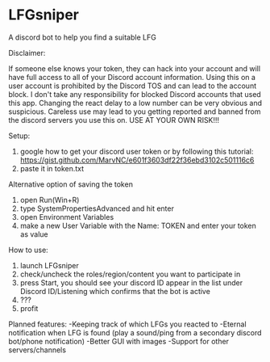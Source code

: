 # LFGsniper
A discord bot to help you find a suitable LFG

Disclaimer:

If someone else knows your token, they can hack into your account and will have full access to all of your Discord account information.
Using this on a user account is prohibited by the Discord TOS and can lead to the account block.
I don't take any responsibility for blocked Discord accounts that used this app.
Changing the react delay to a low number can be very obvious and suspicious.
Careless use may lead to you getting reported and banned from the discord servers you use this on.
USE AT YOUR OWN RISK!!!


Setup:
1. google how to get your discord user token or by following this tutorial: https://gist.github.com/MarvNC/e601f3603df22f36ebd3102c501116c6
2. paste it in token.txt

Alternative option of saving the token
1. open Run(Win+R)
2. type SystemPropertiesAdvanced and hit enter
3. open Environment Variables
4. make a new User Variable with the Name: TOKEN and enter your token as value


How to use:
1. launch LFGsniper
2. check/uncheck the roles/region/content you want to participate in
3. press Start, you should see your discord ID appear in the list under Discord ID/Listening which confirms that the bot is active
4. ???
5. profit


Planned features:
-Keeping track of which LFGs you reacted to
-Eternal notification when LFG is found (play a sound/ping from a secondary discord bot/phone notification)
-Better GUI with images
-Support for other servers/channels
